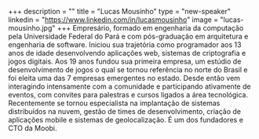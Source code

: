 +++
description = ""
title = "Lucas Mousinho"
type = "new-speaker"
linkedin = "https://www.linkedin.com/in/lucasmousinho"
image = "lucas-mousinho.jpg"
+++
Empresário, formado em engenharia da computação pela Universidade Federal do Pará e com pós-graduação em arquitetura e engenharia de software. Iniciou sua trajetória como programador aos 13 anos de idade desenvolvendo aplicações web, sistemas de criptografia e jogos digitais. Aos 19 anos fundou sua primeira empresa, um estúdio de desenvolvimento de jogos o qual se tornou referência no norte do Brasil e foi eleita uma das 7 empresas emergentes no estado. Desde então vem interagindo intensamente com a comunidade e participando ativamente de eventos, com convites para palestras e cursos ligados a área tecnológica. Recentemente se tornou especialista na implantação de sistemas distribuídos na nuvem, gestão de times de desenvolvimento, criação de aplicações mobile e sistemas de geolocalização. É um dos fundadores e CTO da Moobi.
